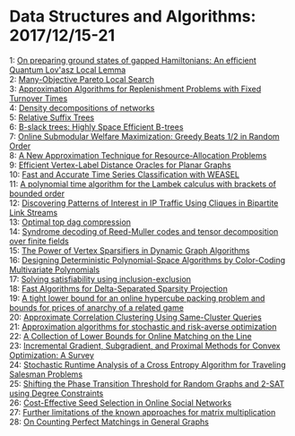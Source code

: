 # Data Structures and Algorithms: 2017/12/15-21  
1: [On preparing ground states of gapped Hamiltonians: An efficient Quantum  Lov\'asz Local Lemma](https://doi.org/10.48550/arXiv.1611.08571)  
2: [Many-Objective Pareto Local Search](https://doi.org/10.48550/arXiv.1707.07899)  
3: [Approximation Algorithms for Replenishment Problems with Fixed Turnover  Times](https://doi.org/10.48550/arXiv.1712.05218)  
4: [Density decompositions of networks](https://doi.org/10.48550/arXiv.1405.1001)  
5: [Relative Suffix Trees](https://doi.org/10.48550/arXiv.1508.02550)  
6: [B-slack trees: Highly Space Efficient B-trees](https://doi.org/10.48550/arXiv.1712.05020)  
7: [Online Submodular Welfare Maximization: Greedy Beats 1/2 in Random Order](https://doi.org/10.48550/arXiv.1712.05450)  
8: [A New Approximation Technique for Resource-Allocation Problems](https://doi.org/10.48550/arXiv.1001.1470)  
9: [Efficient Vertex-Label Distance Oracles for Planar Graphs](https://doi.org/10.48550/arXiv.1504.04690)  
10: [Fast and Accurate Time Series Classification with WEASEL](https://doi.org/10.48550/arXiv.1701.07681)  
11: [A polynomial time algorithm for the Lambek calculus with brackets of  bounded order](https://doi.org/10.48550/arXiv.1705.00694)  
12: [Discovering Patterns of Interest in IP Traffic Using Cliques in  Bipartite Link Streams](https://doi.org/10.48550/arXiv.1710.07107)  
13: [Optimal top dag compression](https://doi.org/10.48550/arXiv.1712.05822)  
14: [Syndrome decoding of Reed-Muller codes and tensor decomposition over  finite fields](https://doi.org/10.48550/arXiv.1712.06039)  
15: [The Power of Vertex Sparsifiers in Dynamic Graph Algorithms](https://doi.org/10.48550/arXiv.1712.06473)  
16: [Designing Deterministic Polynomial-Space Algorithms by Color-Coding  Multivariate Polynomials](https://doi.org/10.48550/arXiv.1706.03698)  
17: [Solving satisfiability using inclusion-exclusion](https://doi.org/10.48550/arXiv.1712.06587)  
18: [Fast Algorithms for Delta-Separated Sparsity Projection](https://doi.org/10.48550/arXiv.1712.06706)  
19: [A tight lower bound for an online hypercube packing problem and bounds  for prices of anarchy of a related game](https://doi.org/10.48550/arXiv.1712.06763)  
20: [Approximate Correlation Clustering Using Same-Cluster Queries](https://doi.org/10.48550/arXiv.1712.06865)  
21: [Approximation algorithms for stochastic and risk-averse optimization](https://doi.org/10.48550/arXiv.1712.06996)  
22: [A Collection of Lower Bounds for Online Matching on the Line](https://doi.org/10.48550/arXiv.1712.07099)  
23: [Incremental Gradient, Subgradient, and Proximal Methods for Convex  Optimization: A Survey](https://doi.org/10.48550/arXiv.1507.01030)  
24: [Stochastic Runtime Analysis of a Cross Entropy Algorithm for Traveling  Salesman Problems](https://doi.org/10.48550/arXiv.1612.06962)  
25: [Shifting the Phase Transition Threshold for Random Graphs and 2-SAT  using Degree Constraints](https://doi.org/10.48550/arXiv.1704.06683)  
26: [Cost-Effective Seed Selection in Online Social Networks](https://doi.org/10.48550/arXiv.1711.10665)  
27: [Further limitations of the known approaches for matrix multiplication](https://doi.org/10.48550/arXiv.1712.07246)  
28: [On Counting Perfect Matchings in General Graphs](https://doi.org/10.48550/arXiv.1712.07504)  